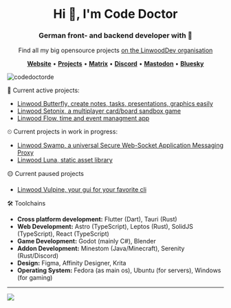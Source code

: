 <h1 align="center">Hi 👋, I'm Code Doctor</h1>
<h3 align="center">German front- and backend developer with 💚</h3>
<p align="center">Find all my big opensource projects <a href="https://github.com/LinwoodDev">on the LinwoodDev organisation</a></p>

<p align="center">
    <a href="https://linwood.dev"><b>Website</b></a> •
    <a href="https://github.com/LinwoodDev"><b>Projects</b></a> •
    <a href="https://linwood.dev/matrix"><b>Matrix</b></a> •
    <a href="https://go.linwood.dev/discord"><b>Discord</b></a> •
    <a href="https://alpaka.social/@codedoctor"><b>Mastodon</b></a> •
    <a href="https://codedoctor.bsky.social"><b>Bluesky</b></a>
</p>

<p align="left"> <img src="https://komarev.com/ghpvc/?username=codedoctorde" alt="codedoctorde" /> </p>

💪 Current active projects:
- [Linwood Butterfly, create notes, tasks, presentations, graphics easily](https://github.com/LinwoodDev/Butterfly)
- [Linwood Setonix, a multiplayer card/board sandbox game](https://github.com/LinwoodDev/Quokka)
- [Linwood Flow, time and event managment app](https://github.com/LinwoodDev/Flow)

⏲ Current projects in work in progress:
- [Linwood Swamp, a universal Secure Web-Socket Application Messaging Proxy](https://github.com/LinwoodDev/Swamp)
- [Linwood Luna, static asset library](https://github.com/LinwoodDev/AssetSystem)

🟡 Current paused projects
- [Linwood Vulpine, your gui for your favorite cli](https://github.com/LinwoodDev/Vulpine)

🛠️ Toolchains
- **Cross platform development:** Flutter (Dart), Tauri (Rust)
- **Web Development:** Astro (TypeScript), Leptos (Rust), SolidJS (TypeScript), React (TypeScript)
- **Game Development:** Godot (mainly C#), Blender
- **Addon Development:** Minestom (Java/Minecraft), Serenity (Rust/Discord)
- **Design:** Figma, Affinity Designer, Krita
- **Operating System:** Fedora (as main os), Ubuntu (for servers), Windows (for gaming)

---
<picture>
  <source
    srcset="https://github-readme-stats.vercel.app/api?username=codedoctorde&show_icons=true&theme=radical"
    media="(prefers-color-scheme: dark)"
  />
  <source
    srcset="https://github-readme-stats.vercel.app/api?username=codedoctorde&show_icons=true"
    media="(prefers-color-scheme: light), (prefers-color-scheme: no-preference)"
  />
  <img src="https://github-readme-stats.vercel.app/api?username=codedoctorde&show_icons=true" />
</picture>
